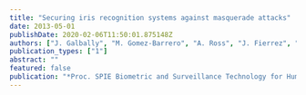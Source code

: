 ```yaml
---
title: "Securing iris recognition systems against masquerade attacks"
date: 2013-05-01
publishDate: 2020-02-06T11:50:01.875148Z
authors: ["J. Galbally", "M. Gomez-Barrero", "A. Ross", "J. Fierrez", "J. Ortega-Garcia"]
publication_types: ["1"]
abstract: ""
featured: false
publication: "*Proc. SPIE Biometric and Surveillance Technology for Human and Activity Identification X, BSTHAI*"
---
```


